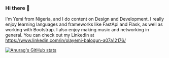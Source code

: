 ### Hi there 👋

I'm Yemi from Nigeria, and I do content on Design and Development. I really enjoy learning languages and frameworks like FastApi and Flask, as well as working with Bootstrap.
I also enjoy making music and networking in general. You can check out my LinkedIn at https://www.linkedin.com/in/olayemi-balogun-a07a12176/

[![Anurag's GitHub stats](https://github-readme-stats.vercel.app/api?username=yemibalogun)](https://github.com/anuraghazra/github-readme-stats)
